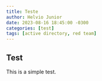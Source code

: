 ```yaml
---
title: Teste
author: Helvio Junior
date: 2023-08-16 18:45:00 -0300
categories: [test]
tags: [active directory, red team]
---
```


## **Test**

This is a simple test.

